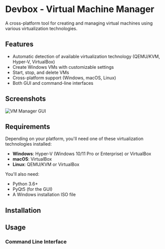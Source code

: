 # Devbox - Virtual Machine Manager

A cross-platform tool for creating and managing virtual machines using various virtualization technologies.

## Features

- Automatic detection of available virtualization technology (QEMU/KVM, Hyper-V, VirtualBox)
- Create Windows VMs with customizable settings
- Start, stop, and delete VMs
- Cross-platform support (Windows, macOS, Linux)
- Both GUI and command-line interfaces

## Screenshots

![VM Manager GUI](https://github.com/yourusername/windows-vm-manager/raw/main/screenshots/gui.png)

## Requirements

Depending on your platform, you'll need one of these virtualization technologies installed:

- **Windows**: Hyper-V (Windows 10/11 Pro or Enterprise) or VirtualBox
- **macOS**: VirtualBox
- **Linux**: QEMU/KVM or VirtualBox

You'll also need:
- Python 3.6+
- PyQt5 (for the GUI)
- A Windows installation ISO file

## Installation

## Usage

### Command Line Interface
